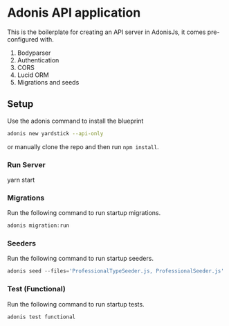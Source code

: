 # Adonis API application

This is the boilerplate for creating an API server in AdonisJs, it comes pre-configured with.

1. Bodyparser
2. Authentication
3. CORS
4. Lucid ORM
5. Migrations and seeds

## Setup

Use the adonis command to install the blueprint

```bash
adonis new yardstick --api-only
```

or manually clone the repo and then run `npm install`.

### Run Server

yarn start


### Migrations

Run the following command to run startup migrations.

```js
adonis migration:run
```

### Seeders

Run the following command to run startup seeders.

```js
adonis seed --files='ProfessionalTypeSeeder.js, ProfessionalSeeder.js'
```

### Test (Functional)

Run the following command to run startup tests.

```js
adonis test functional
```
